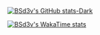 [![BSd3v's GitHub stats-Dark](https://github-readme-stats.vercel.app/api?username=bsd3v&show_icons=true&theme=dark#gh-dark-mode-only)](#)

[![BSd3v's WakaTime stats](https://github-readme-stats.vercel.app/api/wakatime?username=@bsd3v&layout=compact)]([https://github.com/anuraghazra/github-readme-stats](https://wakatime.com/@BSd3v))

<!--
**BSd3v/BSd3v** is a ✨ _special_ ✨ repository because its `README.md` (this file) appears on your GitHub profile.

Here are some ideas to get you started:

- 🔭 I’m currently working on ...
- 🌱 I’m currently learning ...
- 👯 I’m looking to collaborate on ...
- 🤔 I’m looking for help with ...
- 💬 Ask me about ...
- 📫 How to reach me: ...
- 😄 Pronouns: ...
- ⚡ Fun fact: ...
-->
